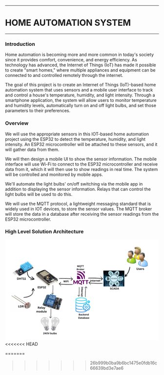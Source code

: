 ___
# HOME AUTOMATION SYSTEM
___

### Introduction

Home automation is becoming more and more common in today's society since it provides
comfort, convenience, and energy efficiency. As technology has advanced, the Internet of
Things (IoT) has made it possible to create "smart homes," where multiple appliances and
equipment can be connected to and controlled remotely through the internet.

The goal of this project is to create an Internet of Things (IoT)-based home automation
system that uses sensors and a mobile user interface to track and control a house's
temperature, humidity, and light intensity. Through a smartphone application, the system will
allow users to monitor temperature and humidity levels, automatically turn on and off light
bulbs, and set those parameters to their preferences.

### Overview

We will use the appropriate sensors in this IOT-based home automation project using the
ESP32 to detect the temperature, humidity, and light intensity. An ESP32 microcontroller will
be attached to these sensors, and it will gather data from them.

We will then design a mobile UI to show the sensor information. The mobile interface will use
Wi-Fi to connect to the ESP32 microcontroller and receive data from it, which it will then use
to show readings in real time. The system will be controlled and monitored by mobile apps.

We'll automate the light bulbs' on/off switching via the mobile app in addition to displaying
the sensor information. Relays that can control the light bulbs will be used to do this.

We will use the MQTT protocol, a lightweight messaging standard that is widely used in IOT
devices, to store the sensor values. The MQTT broker will store the data in a database after
receiving the sensor readings from the ESP32 microcontroller.


### High Level Solution Architecture

![highLevelArchitecture](docs/images/highLevelArchitecture.png)
<<<<<<< HEAD

=======
>>>>>>> 26b999b0ba9b6bc1475e0fdb16c66639bd3e7ae6

